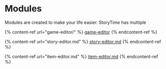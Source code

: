 # Modules

Modules are created to make your life easier. StoryTime has multiple

{% content-ref url="game-editor/" %}
[game-editor](game-editor/)
{% endcontent-ref %}

{% content-ref url="story-editor.md" %}
[story-editor.md](story-editor.md)
{% endcontent-ref %}

{% content-ref url="item-editor.md" %}
[item-editor.md](item-editor.md)
{% endcontent-ref %}
